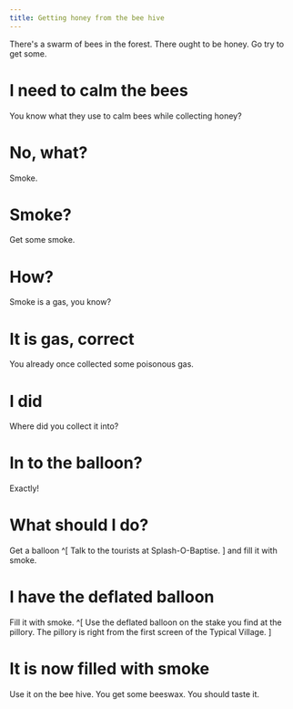 ```yaml
---
title: Getting honey from the bee hive
---
```


There's a swarm of bees in the forest. There ought to be honey. Go try to get some.

# I need to calm the bees
You know what they use to calm bees while collecting honey?

# No, what?
Smoke.

# Smoke?
Get some smoke.

# How?
Smoke is a gas, you know?

# It is gas, correct
You already once collected some poisonous gas.

# I did
Where did you collect it into?

# In to the balloon?
Exactly!

# What should I do?
Get a balloon ^[ Talk to the tourists at Splash-O-Baptise. ] and fill it with smoke.

# I have the deflated balloon
Fill it with smoke. ^[ Use the deflated balloon on the stake you find at the pillory. The pillory is right from the first screen of the Typical Village. ]

# It is now filled with smoke
Use it on the bee hive. You get some beeswax. You should taste it.
